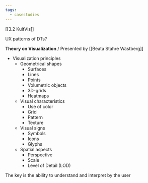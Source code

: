 ```yaml
---
tags:
  - casestudies
---
```

[[3.2 KultVis]]

UX patterns of DTs?


**Theory on Visualization**
 / Presented by  [[Beata Stahre Wästberg]]
- Visualization principles
	- Geometrical shapes 
		- Surfaces
		- Lines
		- Points
		- Volumetric objects
		- 3D-grids
		- Heatmaps
	- Visual characteristics
		- Use of color
		- Grid
		- Pattern
		- Texture
	- Visual signs
		- Symbols
		- Icons
		- Glyphs
	- Spatial aspects
		- Perspective
		- Scale
		- Level of Detail (LOD)

The key is the ability to understand and interpret by the user